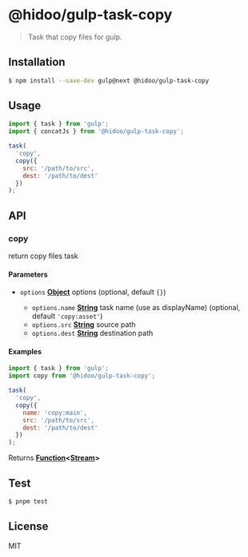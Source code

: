 # @hidoo/gulp-task-copy

> Task that copy files for gulp.

## Installation

```sh
$ npm install --save-dev gulp@next @hidoo/gulp-task-copy
```

## Usage

```js
import { task } from 'gulp';
import { concatJs } from '@hidoo/gulp-task-copy';

task(
  'copy',
  copy({
    src: '/path/to/src',
    dest: '/path/to/dest'
  })
);
```

## API

<!-- Generated by documentation.js. Update this documentation by updating the source code. -->

### copy

return copy files task

#### Parameters

- `options` **[Object](https://developer.mozilla.org/docs/Web/JavaScript/Reference/Global_Objects/Object)** options (optional, default `{}`)

  - `options.name` **[String](https://developer.mozilla.org/docs/Web/JavaScript/Reference/Global_Objects/String)** task name (use as displayName) (optional, default `'copy:asset'`)
  - `options.src` **[String](https://developer.mozilla.org/docs/Web/JavaScript/Reference/Global_Objects/String)** source path
  - `options.dest` **[String](https://developer.mozilla.org/docs/Web/JavaScript/Reference/Global_Objects/String)** destination path

#### Examples

```javascript
import { task } from 'gulp';
import copy from '@hidoo/gulp-task-copy';

task(
  'copy',
  copy({
    name: 'copy:main',
    src: '/path/to/src',
    dest: '/path/to/dest'
  })
);
```

Returns **[Function](https://developer.mozilla.org/docs/Web/JavaScript/Reference/Statements/function)<[Stream](https://nodejs.org/api/stream.html)>**

## Test

```sh
$ pnpm test
```

## License

MIT
